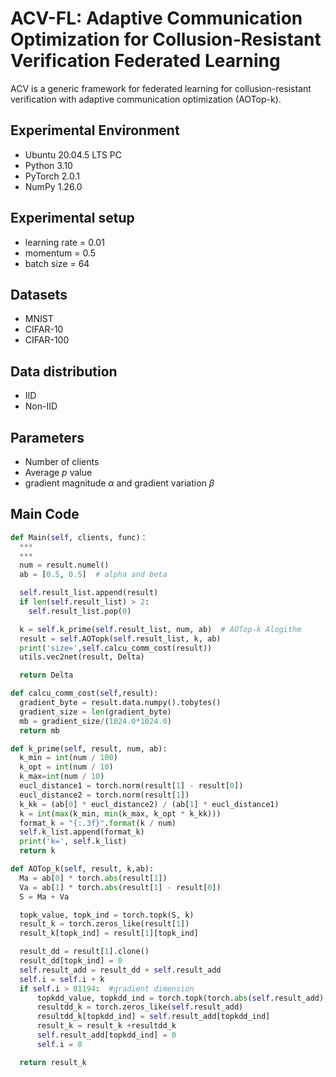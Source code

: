# ACV-FL: Adaptive Communication Optimization for Collusion-Resistant Verification Federated Learning
ACV is a generic framework for federated learning for collusion-resistant verification with adaptive communication optimization (AOTop-k).

## Experimental Environment
* Ubuntu 20.04.5 LTS PC
* Python 3.10
* PyTorch 2.0.1
* NumPy 1.26.0

## Experimental setup
* learning rate = 0.01
* momentum = 0.5
* batch size = 64

## Datasets
* MNIST
* CIFAR-10
* CIFAR-100

## Data distribution
* IID
* Non-IID

## Parameters
* Number of clients
* Average $p$ value
* gradient magnitude $\alpha$ and gradient variation $\beta$

## Main Code

``` python
def Main(self, clients, func)：
  ***
  ***
  num = result.numel()
  ab = [0.5, 0.5]  # alpha and beta

  self.result_list.append(result)
  if len(self.result_list) > 2:
    self.result_list.pop(0)

  k = self.k_prime(self.result_list, num, ab)  # AOTop-k Alogithm
  result = self.AOTopk(self.result_list, k, ab)
  print('size=',self.calcu_comm_cost(result))
  utils.vec2net(result, Delta)

  return Delta

def calcu_comm_cost(self,result):
  gradient_byte = result.data.numpy().tobytes()
  gradient_size = len(gradient_byte)
  mb = gradient_size/(1024.0*1024.0)
  return mb

def k_prime(self, result, num, ab):
  k_min = int(num / 100)
  k_opt = int(num / 10)
  k_max=int(num / 10)
  eucl_distance1 = torch.norm(result[1] - result[0])
  eucl_distance2 = torch.norm(result[1])
  k_kk = (ab[0] * eucl_distance2) / (ab[1] * eucl_distance1)
  k = int(max(k_min, min(k_max, k_opt * k_kk)))
  format_k = "{:.3f}".format(k / num)
  self.k_list.append(format_k)
  print('k=', self.k_list)
  return k

def AOTop_k(self, result, k,ab):
  Ma = ab[0] * torch.abs(result[1])
  Va = ab[1] * torch.abs(result[1] - result[0])
  S = Ma + Va

  topk_value, topk_ind = torch.topk(S, k)
  result_k = torch.zeros_like(result[1])
  result_k[topk_ind] = result[1][topk_ind]

  result_dd = result[1].clone()
  result_dd[topk_ind] = 0
  self.result_add = result_dd + self.result_add
  self.i = self.i + k
  if self.i > 81194:  #gradient dimension
      topkdd_value, topkdd_ind = torch.topk(torch.abs(self.result_add), int(k/2))
      resultdd_k = torch.zeros_like(self.result_add)
      resultdd_k[topkdd_ind] = self.result_add[topkdd_ind]
      result_k = result_k +resultdd_k
      self.result_add[topkdd_ind] = 0
      self.i = 0

  return result_k
```
